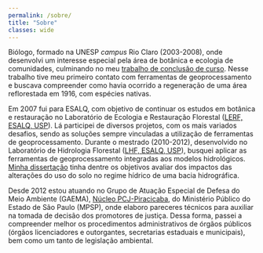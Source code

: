 ```yaml
---
permalink: /sobre/
title: "Sobre"
classes: wide
---
```



Biólogo, formado na UNESP _campus_ Rio Claro (2003-2008), onde desenvolvi um interesse especial pela área de botânica e ecologia de comunidades, culminando no meu <a title="Página do TCC" href="https://drive.google.com/file/d/1LdKG25YGMsrmDcnZtv12TWat4p4LYjPs/view" target="_blank">trabalho de conclusão de curso</a>. Nesse trabalho tive meu primeiro contato com ferramentas de geoprocessamento e buscava compreender como havia ocorrido a regeneração de uma área reflorestada em 1916, com espécies nativas.

Em 2007 fui para ESALQ, com objetivo de continuar os estudos em botânica e restauração no Laboratório de Ecologia e Restauração Florestal (<a title="LERF, ESALQ, USP" href="http://www.lerf.esalq.usp.br/" target="_blank">LERF, ESALQ, USP</a>). Lá participei de diversos projetos, com os mais variados desafios, sendo as soluções sempre vinculadas a utilização de ferramentas de geoprocessamento. Durante o mestrado (2010-2012), desenvolvido no Laboratório de Hidrologia Florestal (<a title="LHF, ESALQ, USP" href="http://lcf.esalq.usp.br/lab/laborat%C3%B3rio-de-hidrologia-florestal" target="_blank">LHF, ESALQ, USP</a>), busquei aplicar as ferramentas de geoprocessamento integradas aos modelos hidrológicos. <a title="'Teses USP', onde é possível fazer o download da dissertação" href="http://www.teses.usp.br/teses/disponiveis/11/11150/tde-10122012-084300/pt-br.php" target="_blank">Minha dissertação</a> tinha dentre os objetivos avaliar dos impactos das alterações do uso do solo no regime hídrico de uma bacia hidrográfica.

Desde 2012 estou atuando no Grupo de Atuação Especial de Defesa do Meio Ambiente (GAEMA), <a title="GAEMA PCJ-Piracicaba" href="http://www.mp.sp.gov.br/portal/page/portal/cao_urbanismo_e_meio_ambiente/rede_gaema/piracicaba" target="_blank">Núcleo PCJ-Piracicaba</a>, do Ministério Público do Estado de São Paulo (MPSP), onde elaboro pareceres técnicos para auxiliar na tomada de decisão dos promotores de justiça. Dessa forma, passei a compreender melhor os procedimentos administrativos de órgãos públicos (órgãos licenciadores e outorgantes, secretarias estaduais e municipais), bem como um tanto de legislação ambiental.
